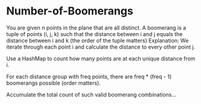 # Number-of-Boomerangs
You are given n points in the plane that are all distinct. A boomerang is a tuple of points (i, j, k) such that the distance between i and j equals the distance between i and k (the order of the tuple matters)
Explanation:
We iterate through each point i and calculate the distance to every other point j.

Use a HashMap to count how many points are at each unique distance from i.

For each distance group with freq points, there are freq * (freq - 1) boomerangs possible (order matters).

Accumulate the total count of such valid boomerang combinations...
